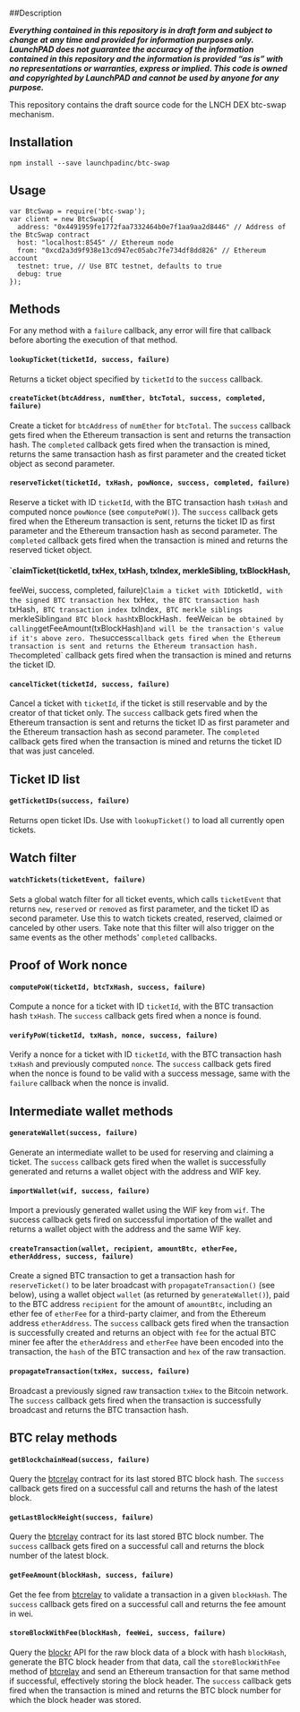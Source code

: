 ##Description

***Everything contained in this repository is in draft form and subject to change at any time and provided for information purposes only.  LaunchPAD does not guarantee the accuracy of the information contained in this repository and the information is provided “as is” with no representations or warranties, express or implied. This code is owned and copyrighted by LaunchPAD and cannot be used by anyone for any purpose.***

This repository contains the draft source code for the LNCH DEX btc-swap mechanism.

## Installation
```
npm install --save launchpadinc/btc-swap
```

## Usage
```
var BtcSwap = require('btc-swap');
var client = new BtcSwap({
  address: "0x4491959fe1772faa7332464b0e7f1aa9aa2d8446" // Address of the BtcSwap contract
  host: "localhost:8545" // Ethereum node
  from: "0xcd2a3d9f938e13cd947ec05abc7fe734df8dd826" // Ethereum account
  testnet: true, // Use BTC testnet, defaults to true
  debug: true
});
```

## Methods
For any method with a `failure` callback, any error will fire that callback
before aborting the execution of that method.

#### `lookupTicket(ticketId, success, failure)`
Returns a ticket object specified by `ticketId` to the `success` callback.

#### `createTicket(btcAddress, numEther, btcTotal, success, completed, failure)`
Create a ticket for `btcAddress` of `numEther` for `btcTotal`. The `success`
callback gets fired when the Ethereum transaction is sent and returns the
transaction hash. The `completed` callback gets fired when the transaction
is mined, returns the same transaction hash as first parameter and the created
ticket object as second parameter.

#### `reserveTicket(ticketId, txHash, powNonce, success, completed, failure)`
Reserve a ticket with ID `ticketId`, with the BTC transaction hash `txHash`
and computed nonce `powNonce` (see `computePoW()`). The `success` callback
gets fired when the Ethereum transaction is sent, returns the ticket ID as
first parameter and the Ethereum transaction hash as second parameter. The
`completed` callback gets fired when the transaction is mined and returns the
reserved ticket object.

#### `claimTicket(ticketId, txHex, txHash, txIndex, merkleSibling, txBlockHash,
  feeWei, success, completed, failure)`
Claim a ticket with ID `ticketId`, with the signed BTC transaction hex `txHex`,
the BTC transaction hash `txHash`, BTC transaction index `txIndex`, BTC merkle
siblings `merkleSibling` and BTC block hash `txBlockHash`. `feeWei` can be
obtained by calling `getFeeAmount(txBlockHash)` and will be the transaction's
value if it's above zero. The `success` callback gets fired when the Ethereum
transaction is sent and returns the Ethereum transaction hash. The `completed`
callback gets fired when the transaction is mined and returns the ticket ID.

#### `cancelTicket(ticketId, success, failure)`
Cancel a ticket with `ticketId`, if the ticket is still reservable and by
the creator of that ticket only. The `success` callback gets fired when the
Ethereum transaction is sent and returns the ticket ID as first parameter and
the Ethereum transaction hash as second parameter. The `completed` callback gets
fired when the transaction is mined and returns the ticket ID that was just
canceled.

## Ticket ID list
#### `getTicketIDs(success, failure)`
Returns open ticket IDs. Use with `lookupTicket()` to load all currently open
tickets.

## Watch filter
#### `watchTickets(ticketEvent, failure)`
Sets a global watch filter for all ticket events, which calls `ticketEvent` that
returns `new`, `reserved` or `removed` as first parameter, and the ticket ID
as second parameter. Use this to watch tickets created, reserved, claimed or
canceled by other users. Take note that this filter will also trigger on the
same events as the other methods' `completed` callbacks.

## Proof of Work nonce
#### `computePoW(ticketId, btcTxHash, success, failure)`
Compute a nonce for a ticket with ID `ticketId`, with the BTC transaction hash
`txHash`. The `success` callback gets fired when a nonce is found.

#### `verifyPoW(ticketId, txHash, nonce, success, failure)`
Verify a nonce for a ticket with ID `ticketId`, with the BTC transaction hash
`txHash` and previously computed `nonce`. The `success` callback gets fired
when the nonce is found to be valid with a success message, same with the
`failure` callback when the nonce is invalid.

## Intermediate wallet methods
#### `generateWallet(success, failure)`
Generate an intermediate wallet to be used for reserving and claiming a ticket.
The `success` callback gets fired when the wallet is successfully generated and
returns a wallet object with the address and WIF key.

#### `importWallet(wif, success, failure)`
Import a previously generated wallet using the WIF key from `wif`. The success
callback gets fired on successful importation of the wallet and returns a
wallet object with the address and the same WIF key.

#### `createTransaction(wallet, recipient, amountBtc, etherFee, etherAddress, success, failure)`
Create a signed BTC transaction to get a transaction hash for `reserveTicket()`
to be later broadcast with `propagateTransaction()` (see below), using a
wallet object `wallet` (as returned by `generateWallet()`), paid to the BTC
address `recipient` for the amount of `amountBtc`, including an ether fee of
`etherFee` for a third-party claimer, and from the Ethereum address
`etherAddress`. The `success` callback gets fired when the transaction is
successfully created and returns an object with `fee` for the actual BTC miner
fee after the `etherAddress` and `etherFee` have been encoded into the
transaction, the `hash` of the BTC transaction and `hex` of the raw transaction.

#### `propagateTransaction(txHex, success, failure)`
Broadcast a previously signed raw transaction `txHex` to the Bitcoin network.
The `success` callback gets fired when the transaction is successfully broadcast
and returns the BTC transaction hash.

## BTC relay methods
#### `getBlockchainHead(success, failure)`
Query the [btcrelay](https://github.com/ethereum/btcrelay) contract for its last
stored BTC block hash. The `success` callback gets fired on a successful call
and returns the hash of the latest block.

#### `getLastBlockHeight(success, failure)`
Query the [btcrelay](https://github.com/ethereum/btcrelay) contract for its last
stored BTC block number. The `success` callback gets fired on a successful call
and returns the block number of the latest block.

#### `getFeeAmount(blockHash, success, failure)`
Get the fee from [btcrelay](https://github.com/ethereum/btcrelay) to validate a
transaction in a given `blockHash`. The `success` callback gets fired on a
successful call and returns the fee amount in wei.

#### `storeBlockWithFee(blockHash, feeWei, success, failure)`
Query the [blockr](https://blockr.io) API for the raw block data of a block
with hash `blockHash`, generate the BTC block header from that data, call the
`storeBlockWithFee` method of [btcrelay](https://github.com/ethereum/btcrelay)
and send an Ethereum transaction for that same method if successful, effectively
storing the block header. The `success` callback gets fired when the transaction
is mined and returns the BTC block number for which the block header was stored.

